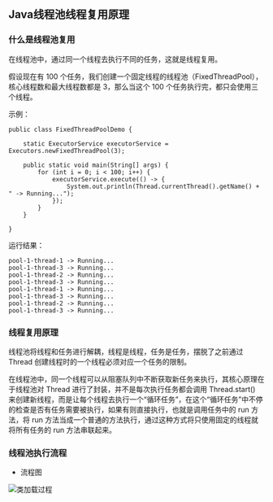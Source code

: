 ## Java线程池线程复用原理

### 什么是线程池复用

在线程池中，通过同一个线程去执行不同的任务，这就是线程复用。

假设现在有 100 个任务，我们创建一个固定线程的线程池（FixedThreadPool），核心线程数和最大线程数都是 3，那么当这个 100 个任务执行完，都只会使用三个线程。

示例：

```
public class FixedThreadPoolDemo {

    static ExecutorService executorService = Executors.newFixedThreadPool(3);

    public static void main(String[] args) {
        for (int i = 0; i < 100; i++) {
            executorService.execute(() -> {
                System.out.println(Thread.currentThread().getName() + " -> Running...");
            });
        }
    }

}
```

运行结果：
```
pool-1-thread-1 -> Running...
pool-1-thread-3 -> Running...
pool-1-thread-2 -> Running...
pool-1-thread-3 -> Running...
pool-1-thread-1 -> Running...
pool-1-thread-3 -> Running...
pool-1-thread-2 -> Running...
pool-1-thread-3 -> Running...
```

### 线程复用原理

线程池将线程和任务进行解耦，线程是线程，任务是任务，摆脱了之前通过 Thread 创建线程时的一个线程必须对应一个任务的限制。

在线程池中，同一个线程可以从阻塞队列中不断获取新任务来执行，其核心原理在于线程池对 Thread 进行了封装，并不是每次执行任务都会调用 Thread.start() 来创建新线程，而是让每个线程去执行一个“循环任务”，在这个“循环任务”中不停的检查是否有任务需要被执行，如果有则直接执行，也就是调用任务中的 run 方法，将 run 方法当成一个普通的方法执行，通过这种方式将只使用固定的线程就将所有任务的 run 方法串联起来。

### 线程池执行流程

- 流程图

![类加载过程](https://github.com/ZLOVE320483/DayDayUp/blob/main/pic/java_thread_pool_1.jpeg)